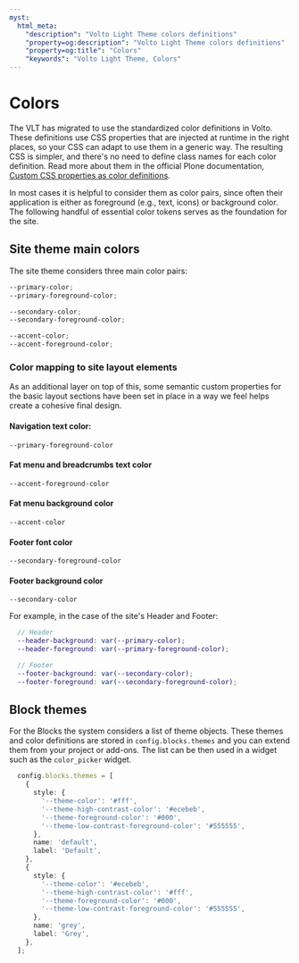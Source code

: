 ```yaml
---
myst:
  html_meta:
    "description": "Volto Light Theme colors definitions"
    "property=og:description": "Volto Light Theme colors definitions"
    "property=og:title": "Colors"
    "keywords": "Volto Light Theme, Colors"
---
```


# Colors

The VLT has migrated to use the standardized color definitions in Volto.
These definitions use CSS properties that are injected at runtime in the right places, so your CSS can adapt to use them in a generic way.
The resulting CSS is simpler, and there's no need to define class names for each color definition.
Read more about them in the official Plone documentation, [Custom CSS properties as color definitions](https://6.docs.plone.org/volto/development/color-picker-widget.html#custom-css-properties-as-color-definitions).

In most cases it is helpful to consider them as color pairs, since often their application is either as foreground (e.g., text, icons) or background color. The following handful of essential color tokens serves as the foundation for the site.

## Site theme main colors

The site theme considers three main color pairs:

```scss
--primary-color;
--primary-foreground-color;

--secondary-color;
--secondary-foreground-color;

--accent-color;
--accent-foreground-color;
```

### Color mapping to site layout elements

As an additional layer on top of this, some semantic custom properties for the basic layout sections have been set in place in a way we feel helps create a cohesive final design.

#### Navigation text color:
`--primary-foreground-color`

#### Fat menu and breadcrumbs text color
`--accent-foreground-color`

#### Fat menu background color
`--accent-color`

#### Footer font color
`--secondary-foreground-color`

#### Footer background color
`--secondary-color`

For example, in the case of the site's Header and Footer:

```scss
  // Header
  --header-background: var(--primary-color);
  --header-foreground: var(--primary-foreground-color);

  // Footer
  --footer-background: var(--secondary-color);
  --footer-foreground: var(--secondary-foreground-color);
```

## Block themes

For the Blocks the system considers a list of theme objects. These themes and color definitions are stored in `config.blocks.themes` and you can extend them from your project or add-ons. The list can be then used in a widget such as the `color_picker` widget.

```ts
  config.blocks.themes = [
    {
      style: {
        '--theme-color': '#fff',
        '--theme-high-contrast-color': '#ecebeb',
        '--theme-foreground-color': '#000',
        '--theme-low-contrast-foreground-color': '#555555',
      },
      name: 'default',
      label: 'Default',
    },
    {
      style: {
        '--theme-color': '#ecebeb',
        '--theme-high-contrast-color': '#fff',
        '--theme-foreground-color': '#000',
        '--theme-low-contrast-foreground-color': '#555555',
      },
      name: 'grey',
      label: 'Grey',
    },
  ];
```
